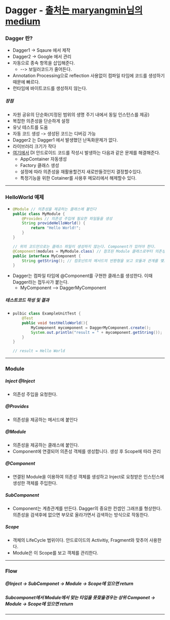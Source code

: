 # Dagger - [출처는 maryangmin님의 medium](https://medium.com/@maryangmin/di-기본개념부터-사용법까지-dagger2-시작하기-3332bb93b4b9)
### Dagger 란?
* Dagger1 -> Sqaure 에서 제작
* Dagger2 -> Google 에서 관리
* 자동으로 종속 항목을 삽입해준다.
  * --> 보일러코드가 줄어든다.
* Annotation Processing으로 reflection 사용없이 컴파일 타임에 코드를 생성하기 때문에 빠르다.
* 런타임에 바이트코드를 생성하지 않는다.
##### 장점
* 자원 공유의 단순화(지정된 범위의 생명 주기 내에서 동일 인스턴스를 제공)
* 복잡한 의존성을 단순하게 설정
* 유닛 테스트를 도움
* 자동 코드 생성 -> 생성된 코드는 디버깅 가능
* Dagger2 는 Dagger1 에서 발생했던 난독화문제가 없다.
* 라이브러리 크기가 작다
* [여기에서](https://github.com/sdk0213/Developer-Track/blob/master/안드로이드%20디자인%20패턴/(DI)종속%20항목%20삽입.md) DI 안드로이드 코드를 작성시 발생하는 다음과 같은 문제를 해결해준다.
  * AppContainer 자동생성
  * Factory 클래스 생성
  * 설정에 따라 의존성을 재활용할건지 새로만들것인지 결정할수있다.
  * 특정기능을 위한 Cotainer를 사용후 메모리에서 해제할수 있다.
---
### HelloWorld 예제
* ```java
  @Module // 의존성을 제공하는 클래스에 붙인다
  public class MyModule {
      @Provides // 의존성 주입에 필요한 파일들을 생성
      String provideHelloWorld() {
          return "Hello World!";
      }
  }

  // 위의 코드만으로는 클래스 파일이 생성하지 않는다. Component가 있어야 한다.
  @Component(modules = MyModule.class) // 참조된 Module 클래스로부터 의존성을 제공받는다
  public interface MyComponent {
      String getString(); // 컴포넌트의 메서드의 반환형을 보고 모듈과 관계를 맺으므로 해당 반환형을 갖는 메서드
  }
* Dagger는 컴파일 타임에 @Component를 구현한 클래스를 생성한다. 이때 Dagger라는 접두사가 붙는다.
  * MyComponent --> DaggerMyComponent
##### 테스트코드 작성 및 결과
* ```java 
  pulbic class ExampleUnitTest {
      @Test
      public void testHelloWorld(){
          MyComponent mycomponent = DaggerMyComponent.create();
          System.out.println("result = " + mycomponent.getString());
      }
  }
  
  // result = Hello World
---
### Module
##### Inject @Inject
* 의존성 주입을 요청한다.
##### @Provides
* 의존성을 제공하는 메서드에 붙인다
##### @Module
* 의존성을 제공하는 클래스에 붙인다.
* Component에 연결되어 의존성 객체를 생성합니다. 생성 후 Scope에 따라 관리
##### @Component
* 연결된 Module을 이용하여 의존성 객체를 생성하고 Inject로 요청받은 인스턴스에 생성한 객체를 주입한다.
##### SubComponent
* Component는 계층관계를 만든다. Dagger의 중요한 컨셉인 그래프를 형상한다. 의존성을 검색후에 없으면 부모로 올라가면서 검색하는 방식으로 작동한다.
##### Scope
* 객체의 LifeCycle 범위이다. 안드로이드의 Activitiy, Fragment와 맞추어 사용한다.
* Module은 이 Scope를 보고 객체를 관리한다.
---
### Flow
##### @Inject -> SubComponet -> Module -> Scope에 있으면 return
##### Subcomponet에서 Module에서 맞는 타입을 못찾을경우는 상위 Componet -> Module -> Scope에 있으면 return
---
